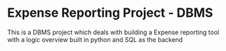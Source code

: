 # Expense Reporting Project - DBMS
 This is a DBMS project which deals with building a Expense reporting tool with a logic overview built in python and SQL as the backend
